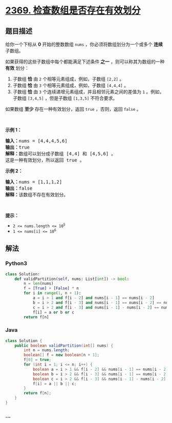 # [2369. 检查数组是否存在有效划分](https://leetcode-cn.com/problems/check-if-there-is-a-valid-partition-for-the-array)

## 题目描述

<!-- 这里写题目描述 -->

<p>给你一个下标从 <strong>0</strong> 开始的整数数组 <code>nums</code> ，你必须将数组划分为一个或多个 <strong>连续</strong> 子数组。</p>

<p>如果获得的这些子数组中每个都能满足下述条件<strong> 之一</strong> ，则可以称其为数组的一种 <strong>有效</strong> 划分：</p>

<ol>
	<li>子数组 <strong>恰</strong> 由 <code>2</code> 个相等元素组成，例如，子数组 <code>[2,2]</code> 。</li>
	<li>子数组 <strong>恰</strong> 由 <code>3</code> 个相等元素组成，例如，子数组 <code>[4,4,4]</code> 。</li>
	<li>子数组 <strong>恰</strong> 由 <code>3</code> 个连续递增元素组成，并且相邻元素之间的差值为 <code>1</code> 。例如，子数组 <code>[3,4,5]</code> ，但是子数组 <code>[1,3,5]</code> 不符合要求。</li>
</ol>

<p>如果数组 <strong>至少</strong> 存在一种有效划分，返回 <code>true</code><em> </em>，否则，返回 <code>false</code> 。</p>

<p>&nbsp;</p>

<p><strong>示例 1：</strong></p>

<pre>
<strong>输入：</strong>nums = [4,4,4,5,6]
<strong>输出：</strong>true
<strong>解释：</strong>数组可以划分成子数组 [4,4] 和 [4,5,6] 。
这是一种有效划分，所以返回 true 。
</pre>

<p><strong>示例 2：</strong></p>

<pre>
<strong>输入：</strong>nums = [1,1,1,2]
<strong>输出：</strong>false
<strong>解释：</strong>该数组不存在有效划分。
</pre>

<p>&nbsp;</p>

<p><strong>提示：</strong></p>

<ul>
	<li><code>2 &lt;= nums.length &lt;= 10<sup>5</sup></code></li>
	<li><code>1 &lt;= nums[i] &lt;= 10<sup>6</sup></code></li>
</ul>


## 解法

<!-- 这里可写通用的实现逻辑 -->

<!-- tabs:start -->

### **Python3**

<!-- 这里可写当前语言的特殊实现逻辑 -->

```python
class Solution:
    def validPartition(self, nums: List[int]) -> bool:
        n = len(nums)
        f = [True] + [False] * n
        for i in range(1, n + 1):
            a = i > 1 and f[i - 2] and nums[i - 1] == nums[i - 2]
            b = i > 2 and f[i - 3] and nums[i - 1] == nums[i - 2] == nums[i - 3]
            c = i > 2 and f[i - 3] and nums[i - 1] - nums[i - 2] == nums[i - 2] - nums[i - 3] == 1
            f[i] = a or b or c
        return f[n]
```

### **Java**

<!-- 这里可写当前语言的特殊实现逻辑 -->

```java
class Solution {
    public boolean validPartition(int[] nums) {
        int n = nums.length;
        boolean[] f = new boolean[n + 1];
        f[0] = true;
        for (int i = 1; i <= n; i++) {
            boolean a = i > 1 && f[i - 2] && nums[i - 1] == nums[i - 2];
            boolean b = i > 2 && f[i - 3] && nums[i - 1] == nums[i - 2] && nums[i - 2] == nums[i - 3];
            boolean c = i > 2 && f[i - 3] && nums[i - 1] - nums[i - 2] == 1 && nums[i - 2] - nums[i - 3] == 1;
            f[i] = a || b || c;
        }
        return f[n];
    }       
}
```

### **...**

```

```

<!-- tabs:end -->
